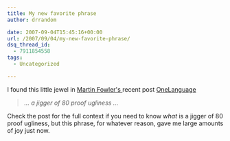 ```yaml
---
title: My new favorite phrase
author: drrandom

date: 2007-09-04T15:45:16+00:00
url: /2007/09/04/my-new-favorite-phrase/
dsq_thread_id:
  - 7911854558
tags:
  - Uncategorized

---
```

I found this little jewel in [Martin Fowler's ](1) recent post [OneLanguage ](2)

> _... a jigger of 80 proof ugliness ..._

Check the post for the full context if you need to know _what_ is a jigger of 80 proof ugliness, but this phrase, for whatever reason, gave me large amounts of joy just now.

 [1]: http://martinfowler.com/bliki
 [2]: http://martinfowler.com/bliki/OneLanguage.html